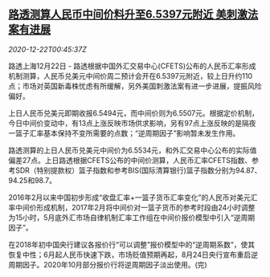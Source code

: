 <!--1608598505000-->
[路透测算人民币中间价料升至6.5397元附近 美刺激法案有进展](https://cn.reuters.com/article/yuan-midpoint-1222-tues-idCNKBS28W021)
------

<div><i>2020-12-22T00:45:37Z</i></div><p>路透上海12月22日 - 路透根据中国外汇交易中心(CFETS)公布的人民币汇率形成机制测算，人民币兑美元中间价周二预计会开在6.5397元附近，较上日升约110点；市场对英国新毒株忧虑有所缓解，另外美国刺激法案有进一步进展，提振风险偏好。</p><p>上日人民币兑美元即期收报6.5494元，而中间价则为6.5507元。根据定价机制，今日中间价变动中，有13点上涨反映市场供求影响，另有97点上涨反映的是隔夜一篮子汇率基本保持不变所需要的点数；“逆周期因子”影响暂未发生作用。</p><p>路透测算的上日人民币兑美元中间价为6.5534元，和外汇交易中心公布的实际值偏差27点。上日路透根据CFETS公布的中间价测算，人民币汇率CFETS指数、参考SDR（特别提款权）篮子指数和参考BIS(国际清算银行)篮子指数分别为94.87、94.25和98.7。</p><p>2016年2月以来中国初步形成“收盘汇率+一篮子货币汇率变化”的人民币对美元汇率中间价形成机制，2017年2月将中间价对一篮子货币的参考时段由24小时调整为15小时，5月底外汇市场自律机制汇率工作组在中间价报价模型中引入“逆周期因子”。</p><p>在2018年初中国央行建议各报价行“可以调整”报价模型中的“逆周期系数”，使其恢复中性；6月起人民币快速下跌，市场贬值预期再起，8月24日央行宣布重启逆周期因子。2020年10月部分报价行将逆周期因子淡出使用。(完)</p>
